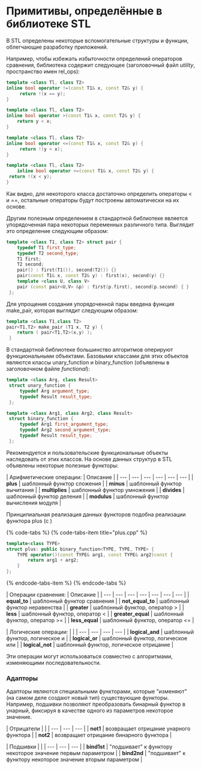 # Примитивы, определённые в библиотеке STL

В STL определены некоторые вспомогательные структуры и функции, облегчающие разработку приложений.

Например, чтобы избежать избыточности определений операторов сравнения, библиотека содержит следующее \(заголовочный файл _utility_, пространство имен rel\_ops\):

```cpp
template <class Tl, class T2>
inline bool operator !=(const T1& x, const T2& y) { 
     return !(x == y);
}

template <class Tl, class T2>
inline bool operator >(const T1& x, const T2& y) {
    return y < x;
}

template <class Tl, class T2>
inline bool operator <=(const T1& x, const T2& y) { 
     return !(y < x);
}

template <class Tl, class T2>
    inline bool operator >=(const T1& x, const T2& y) { 
 return !(x < y);
}
```

Как видно, для некоторого класса достаточно определить операторы &lt; и ==, остальные операторы будут построены автоматически на их основе.

Другим полезным определением в стандартной библиотеке является упорядоченная пара некоторых переменных различного типа. Выглядит это определение следующим образом:

```cpp
template <class T1, class T2> struct pair {
    typedef T1 first_type;
    typedef T2 second_type;
    T1 first;
    T2 second;
    pair() : first(T1()), second(T2()) {}
    pair(const T1& x, const T2& y) : first(x), second(y) {}
    template <class U, class V> 
    pair (const pair<U,V> &p) : first(p.first), second(p.second) { }
 };
```

Для упрощения создания упорядоченной пары введена функция make\_pair, которая выглядит следующим образом:

```cpp
template <class T1,class T2> 
pair<T1,T2> make_pair (T1 x, T2 y) {
    return ( pair<T1,T2>(x,y) );
 }
```

В стандартной библиотеке большинство алгоритмов оперируют функциональными объектами. Базовыми классами для этих объектов являются классы unary\_function и binary\_function \(объявлены в заголовочном файле _functional_\):

```cpp
template <class Arg, class Result>
 struct unary_function {
     typedef Arg argument_type;
     typedef Result result_type;
 };
```

```cpp
template <class Arg1, class Arg2, class Result>
 struct binary_function {
     typedef Arg1 first_argument_type;
     typedef Arg2 second_argument_type;
     typedef Result result_type;
 };
```

Рекомендуется и пользовательские функциональные объекты наследовать от этих классов. На основе данных структур в STL объявлены некоторые полезные функторы:

| Арифметические операции: | Описание |
| --- | --- | --- | --- | --- | --- |
| **plus** | шаблонный функтор сложения |
| **minus** | шаблонный функтор вычитания |
| **multiplies** | шаблонный функтор умножения |
| **divides** | шаблонный функтор деления |
| **modulus** | шаблонный функтор вычисления модуля |

Принципиальная реализация данных функторов подобна реализации функтора plus \(с \)

{% code-tabs %}
{% code-tabs-item title="plus.cpp" %}
```cpp
template<class TYPE>
struct plus: public binary_function<TYPE, TYPE, TYPE> {
    TYPE operator()(const TYPE& arg1, const TYPE& arg2)const {
        return arg1 + arg2;
    }
};
```
{% endcode-tabs-item %}
{% endcode-tabs %}

| Операции сравнения: | Описание |
| --- | --- | --- | --- | --- | --- | --- |
| **equal\_to** | шаблонный функтор сравнения |
| **not\_equal\_to** | шаблонный функтор неравенства |
| **greater** | шаблонный функтор, оператор &gt; |
| **less** | шаблонный функтор, оператор &lt; |
| **greater\_equal** | шаблонный функтор, оператор &gt;= |
| **less\_equal** | шаблонный функтор, оператор &lt;= |

| Логические операции: |  |
| --- | --- | --- | --- |
| **logical\_and** | шаблонный функтор, логическое и |
| **logical\_or** | шаблонный функтор, логическое или |
| **logical\_not** | шаблонный функтор, логическое отрицание |

Эти операции могут использоваться совместно с алгоритмами, изменяющими последовательности.

### Адапторы

Адапторы являются специальными функторами, которые "изменяют" \(на самом деле создают новый тип\) существующие функторы. Например, подшивки позволяют преобразовать бинарный функтор в унарный, фиксируя в качестве одного из параметров некоторое значение.

| Отрицатели |  |
| --- | --- | --- |
| **not1** | возвращает отрицание унарного функтора |
| **not2** | возвращает отрицание бинарного функтора |

| Подшивки |  |
| --- | --- | --- |
| **bind1st** | "подшивает" к функтору некоторое значение первым параметром |
| **bind2nd** | "подшивает" к функтору некоторое значение вторым параметром |

